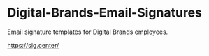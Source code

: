 # Digital-Brands-Email-Signatures
Email signature templates for Digital Brands employees.

https://sig.center/
